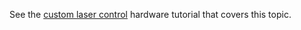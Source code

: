 See the [custom laser control](Tutorial_Custom_laser_control.md) hardware tutorial that covers this topic.